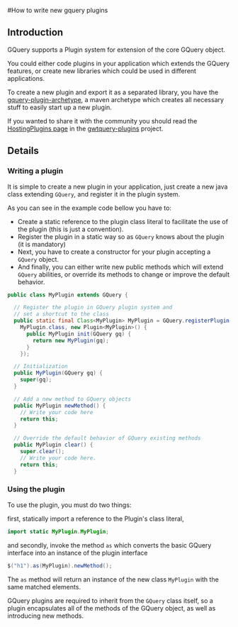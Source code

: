 #How to write new gquery plugins

## Introduction

GQuery supports a Plugin system for extension of the core GQuery object.

You could either code plugins in your application which extends the GQuery features, or create new libraries which could be used in different applications.

To create a new plugin and export it as a separated library, you have the [gquery-plugin-archetype](http://code.google.com/p/gwtquery-plugins/downloads/detail?name=gquery-plugin-archetype-0.3-SNAPSHOT.jar&can=2&q=#makechanges), a maven archetype which creates all necessary stuff to easily start up a new plugin.

If you wanted to share it with the community you should read the [HostingPlugins page](http://code.google.com/p/gwtquery-plugins/wiki/HostingPlugins) in the [gwtquery-plugins](http://code.google.com/p/gwtquery-plugins) project.


## Details

### Writing a plugin
It is simple to create a new plugin in your application, just create a new java class extending `GQuery`, and register it in the plugin system.


As you can see in the example code bellow you have to:
 * Create a static reference to the plugin class literal to facilitate the use of the plugin (this is just a convention).
 * Register the plugin in a static way so as `GQuery` knows about the plugin (it is mandatory)
 * Next, you have to create a constructor for your plugin accepting a `GQuery` object.
 * And finally, you can either write new public methods which will extend `GQuery` abilities, or override its methods to change or improve the default behavior.

```java
public class MyPlugin extends GQuery {

  // Register the plugin in GQuery plugin system and
  // set a shortcut to the class
  public static final Class<MyPlugin> MyPlugin = GQuery.registerPlugin(
    MyPlugin.class, new Plugin<MyPlugin>() {
      public MyPlugin init(GQuery gq) {
        return new MyPlugin(gq);
      }
    });

  // Initialization
  public MyPlugin(GQuery gq) {
    super(gq);
  }

  // Add a new method to GQuery objects
  public MyPlugin newMethod() {
    // Write your code here
    return this;
  }

  // Override the default behavior of GQuery existing methods
  public MyPlugin clear() {
    super.clear();
    // Write your code here.
    return this;
  }

```


### Using the plugin
To use the plugin, you must do two things:

first, statically import a reference to the Plugin's class literal,

```java
import static MyPlugin.MyPlugin;
```

and secondly, invoke the method `as` which converts the basic GQuery interface into an instance of the plugin interface

```java
$("h1").as(MyPlugin).newMethod();
```

The `as` method will return an instance of the new class `MyPlugin` with the same matched elements.

GQuery plugins are required to inherit from the `GQuery` class itself, so a plugin encapsulates all of the methods of the GQuery object, as well as introducing new methods.

